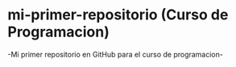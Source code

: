# mi-primer-repositorio (Curso de Programacion)
-Mi primer repositorio en GitHub para el curso de programacion-
